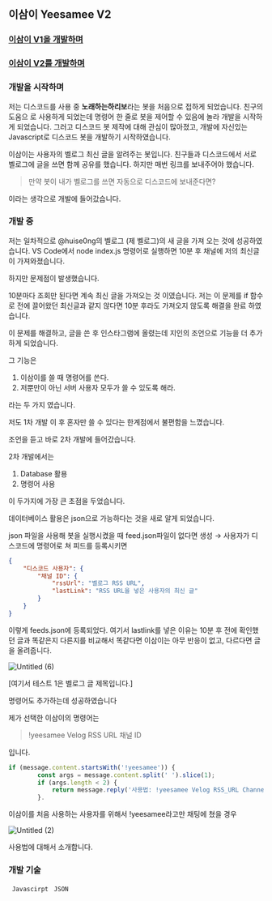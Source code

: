 ## 이삼이 Yeesamee V2  
  
### [이삼이 V1을 개발하며](https://velog.io/@huise0ng/232)

### [이삼이 V2를 개발하며](https://velog.io/@huise0ng/232-V2)

### 개발을 시작하며

저는 디스코드를 사용 중 **노래하는하리보**라는 봇을 처음으로 접하게 되었습니다. 친구의 도움으 로 사용하게 되었는데 명령어 한 줄로 봇을 제어할 수 있음에 놀라 개발을 시작하게 되었습니다. 그러고 디스코드 봇 제작에 대해 관심이 많아졌고, 개발에 자신있는 Javascript로 디스코드 봇을 개발하기 시작하였습니다.

이삼이는 사용자의 벨로그 최신 글을 알려주는 봇입니다. 친구들과 디스코드에서 서로 벨로그에 글을 쓰면 함께 공유를 했습니다. 하지만 매번 링크를 보내주어야 했습니다. 

> 만약 봇이 내가 벨로그를 쓰면 자동으로 디스코드에 보내준다면?
> 
 
이라는 생각으로 개발에 들어갔습니다.  

### 개발 중

저는 일차적으로 @huise0ng의 벨로그 (제 벨로그)의 새 글을 가져 오는 것에 성공하였습니다. VS Code에서 node index.js 명령어로 실행하면 10분 후 채널에 저의 최신글이 가져와졌습니다. 

하지만 문제점이 발생했습니다. 

10분마다 조회만 된다면 계속 최신 글을 가져오는 것 이였습니다. 저는 이 문제를 if 함수로 전에 끌어왔던 최신글과 같지 않다면 10분 후라도 가져오지 않도록 해결을 완료 하였습니다. 

이 문제를 해결하고, 글을 쓴 후 인스타그램에 올렸는데 지인의 조언으로 기능을 더 추가하게 되었습니다.

그 기능은 

1. 이삼이를 쓸 때 명령어를 쓴다.
2. 저뿐만이 아닌 서버 사용자 모두가 쓸 수 있도록 해라. 

라는 두 가지 였습니다.  

저도 1차 개발 이 후 혼자만 쓸 수 있다는 한계점에서 불편함을 느꼈습니다. 

조언을 듣고 바로 2차 개발에 들어갔습니다. 

2차 개발에서는 

1. Database 활용
2. 명령어 사용

이 두가지에 가장 큰 초점을 두었습니다. 

데이터베이스 활용은 json으로 가능하다는 것을 새로 알게 되었습니다. 

json 파일을 사용해 봇을 실행시켰을 때 feed.json파일이 없다면 생성 → 사용자가 디스코드에 명령어로 쳐 피드를 등록시키면 

```json
{
    "디스코드 사용자": {
        "채널 ID": {
            "rssUrl": "벨로그 RSS URL",
            "lastLink": "RSS URL을 넣은 사용자의 최신 글"
        }
    }
}
```

이렇게 feeds.json에 등록되었다. 여기서 lastlink를 넣은 이유는 10분 후 전에 확인했던 글과 똑같은지 다른지를 비교해서 똑같다면 이삼이는 아무 반응이 없고, 다르다면 글을 올려줍니다.

![Untitled (6)](https://github.com/huise0ng/Discord-Bot-YeeSamee/assets/128358820/1b223ffe-7abb-43e4-afa3-adbf55b7b031)

[여기서 테스트 1은 벨로그 글 제목입니다.]

명령어도 추가하는데 성공하였습니다

제가 선택한 이삼이의 명령어는

> !yeesamee Velog RSS URL 채널 ID
> 

입니다.

```jsx
if (message.content.startsWith('!yeesamee')) {
        const args = message.content.split(' ').slice(1);
        if (args.length < 2) {
            return message.reply('사용법: !yeesamee Velog RSS_URL Channel_ID');
        }. 
```

이삼이를 처음 사용하는 사용자를 위해서 !yeesamee라고만 채팅에 쳤을 경우

![Untitled (2)](https://github.com/huise0ng/Discord-Bot-YeeSamee/assets/128358820/74ff576b-e1c1-45ae-8f11-cb9e4a15c9a0)


사용법에 대해서 소개합니다.




### 개발 기술
``` Javascirpt``` ``` JSON```
